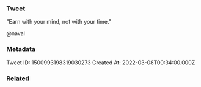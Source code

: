 ### Tweet
"Earn with your mind, not with your time."

@naval

### Metadata
Tweet ID: 1500993198319030273
Created At: 2022-03-08T00:34:00.000Z

### Related

